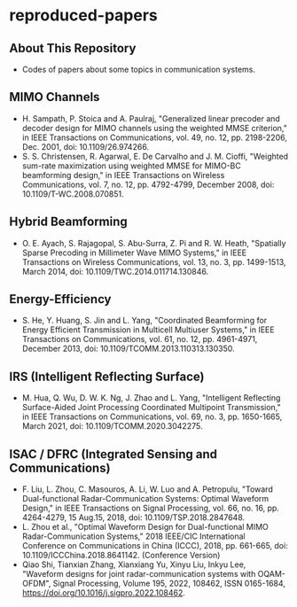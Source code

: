 # reproduced-papers

## About This Repository
- Codes of papers about some topics in communication systems.

## MIMO Channels
- H. Sampath, P. Stoica and A. Paulraj, "Generalized linear precoder and decoder design for MIMO channels using the weighted MMSE criterion," in IEEE Transactions on Communications, vol. 49, no. 12, pp. 2198-2206, Dec. 2001, doi: 10.1109/26.974266.
- S. S. Christensen, R. Agarwal, E. De Carvalho and J. M. Cioffi, "Weighted sum-rate maximization using weighted MMSE for MIMO-BC beamforming design," in IEEE Transactions on Wireless Communications, vol. 7, no. 12, pp. 4792-4799, December 2008, doi: 10.1109/T-WC.2008.070851.

## Hybrid Beamforming
- O. E. Ayach, S. Rajagopal, S. Abu-Surra, Z. Pi and R. W. Heath, "Spatially Sparse Precoding in Millimeter Wave MIMO Systems," in IEEE Transactions on Wireless Communications, vol. 13, no. 3, pp. 1499-1513, March 2014, doi: 10.1109/TWC.2014.011714.130846.

## Energy-Efficiency
- S. He, Y. Huang, S. Jin and L. Yang, "Coordinated Beamforming for Energy Efficient Transmission in Multicell Multiuser Systems," in IEEE Transactions on Communications, vol. 61, no. 12, pp. 4961-4971, December 2013, doi: 10.1109/TCOMM.2013.110313.130350.

## IRS (Intelligent Reflecting Surface)
- M. Hua, Q. Wu, D. W. K. Ng, J. Zhao and L. Yang, "Intelligent Reflecting Surface-Aided Joint Processing Coordinated Multipoint Transmission," in IEEE Transactions on Communications, vol. 69, no. 3, pp. 1650-1665, March 2021, doi: 10.1109/TCOMM.2020.3042275.

## ISAC / DFRC (Integrated Sensing and Communications)
- F. Liu, L. Zhou, C. Masouros, A. Li, W. Luo and A. Petropulu, "Toward Dual-functional Radar-Communication Systems: Optimal Waveform Design," in IEEE Transactions on Signal Processing, vol. 66, no. 16, pp. 4264-4279, 15 Aug.15, 2018, doi: 10.1109/TSP.2018.2847648.
- L. Zhou et al., "Optimal Waveform Design for Dual-functional MIMO Radar-Communication Systems," 2018 IEEE/CIC International Conference on Communications in China (ICCC), 2018, pp. 661-665, doi: 10.1109/ICCChina.2018.8641142. (Conference Version)
- Qiao Shi, Tianxian Zhang, Xianxiang Yu, Xinyu Liu, Inkyu Lee, "Waveform designs for joint radar-communication systems with OQAM-OFDM", Signal Processing, Volume 195, 2022, 108462, ISSN 0165-1684, https://doi.org/10.1016/j.sigpro.2022.108462.
